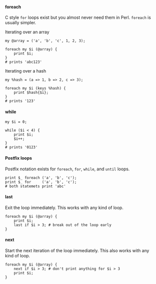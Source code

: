 #### foreach

C style `for` loops exist but you almost never need them in Perl.
`foreach` is usually simpler.

Iterating over an array

    my @array = ('a', 'b', 'c', 1, 2, 3);

    foreach my $i (@array) {
        print $i;
    }
    # prints 'abc123'

Iterating over a hash

    my %hash = (a => 1, b => 2, c => 3);

    foreach my $i (keys %hash) {
        print $hash{$i};
    }
    # prints '123'

#### while

    my $i = 0;

    while ($i < 4) {
        print $i;
        $i++;
    }
    # prints '0123'

#### Postfix loops

Postfix notation exists for `foreach`, `for`, `while`, and `until` loops.

    print $_ foreach ('a', 'b', 'c');
    print $_ for     ('a', 'b', 'c');
    # both statemets print 'abc'

#### last

Exit the loop immediately.  This works with any kind of loop.

    foreach my $i (@array) {
        print $i;
        last if $i > 3; # break out of the loop early
    }

#### next

Start the next iteration of the loop immediately.  This also works with any kind of loop.

    foreach my $i (@array) {
        next if $i > 3; # don't print anything for $i > 3
        print $i;
    }

